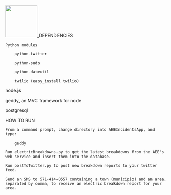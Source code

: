 <a href="http://aeeincidents.info:3000">
  <img src="https://si0.twimg.com/profile_images/3786784212/7e8e30780a549a820e8cf779de9fa5d9_bigger.jpeg" width="100">
</a>
DEPENDENCIES

    Python modules
        
        python-twitter

        python-suds

        python-dateutil

        twilio (easy_install twilio)

node.js

geddy, an MVC framework for node

postgresql

HOW TO RUN

    From a command prompt, change directory into AEEIncidentsApp, and type:
        
        geddy

    Run electricBreakdowns.py to get the latest breakdowns from the AEE's web service and insert them into the database.

    Run postToTwitter.py to post new breakdown reports to your twitter feed.

    Send an SMS to 571-414-0557 containing a town (municipio) and an area, separated by comma, to receive an electric breakdown report for your area. 
